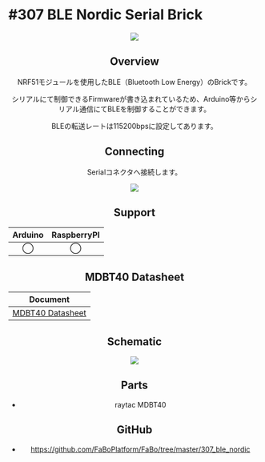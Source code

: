 # #307 BLE Nordic Serial Brick

<center>

![](./img/0307_ble_nordic.jpg)
<!--COLORME-->

## Overview
NRF51モジュールを使用したBLE（Bluetooth Low Energy）のBrickです。

シリアルにて制御できるFirmwareが書き込まれているため、Arduino等からシリアル通信にてBLEを制御することができます。

BLEの転送レートは115200bpsに設定してあります。

## Connecting
Serialコネクタへ接続します。

![](/img/300_serial/connect/307_ble_nordic_connect.jpg)

## Support
|Arduino|RaspberryPI|
|:--:|:--:|
|◯|◯|

## MDBT40 Datasheet

|Document|
|--|
|[MDBT40 Datasheet](http://www.raytac.com/download/MDBT40/MDBT40%20spec-Version%20A4.pdf)|

## Schematic
![](./img/0307_ble_nordic_sch.png)

## Parts
- raytac MDBT40

## GitHub
- https://github.com/FaBoPlatform/FaBo/tree/master/307_ble_nordic
